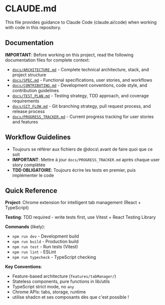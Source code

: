 # CLAUDE.md

This file provides guidance to Claude Code (claude.ai/code) when working with code in this repository.

## Documentation

**IMPORTANT**: Before working on this project, read the following documentation files for complete context:

- [`docs/ARCHITECTURE.md`](docs/ARCHITECTURE.md) - Complete technical architecture, stack, and project structure
- [`docs/SPEC.md`](docs/SPEC.md) - Functional specifications, user stories, and workflows  
- [`docs/CONTRIBUTING.md`](docs/CONTRIBUTING.md) - Development conventions, code style, and contribution guidelines
- [`docs/TEST_PLAN.md`](docs/TEST_PLAN.md) - Testing strategy, TDD approach, and coverage requirements
- [`docs/GIT_FLOW.md`](docs/GIT_FLOW.md) - Git branching strategy, pull request process, and release process
- [`docs/PROGRESS_TRACKER.md`](docs/PROGRESS_TRACKER.md) - Current progress tracking for user stories and features 

## Workflow Guidelines

- Toujours se référer aux fichiers de @docs\ avant de faire quoi que ce soit 
- **IMPORTANT**: Mettre à jour `docs/PROGRESS_TRACKER.md` après chaque user story complétée
- **TDD OBLIGATOIRE**: Toujours écrire les tests en premier, puis implémenter le code 

## Quick Reference

**Project**: Chrome extension for intelligent tab management (React + TypeScript)

**Testing**: TDD required - write tests first, use Vitest + React Testing Library

**Commands** (likely):
- `npm run dev` - Development build
- `npm run build` - Production build  
- `npm run test` - Run tests (Vitest)
- `npm run lint` - ESLint
- `npm run typecheck` - TypeScript checking

**Key Conventions**:
- Feature-based architecture (`features/tabManager/`)
- Stateless components, pure functions in lib/utils
- TypeScript strict mode, no `any`
- Chrome APIs: tabs, storage, runtime
- utilise shadcn et ses composants dès que c'est possible !